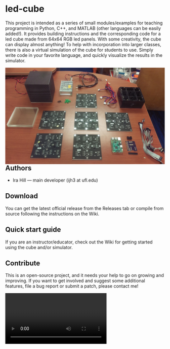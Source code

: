 # led-cube
This project is intended as a series of small modules/examples for teaching programming in Python, C++, and MATLAB (other languages can be easily added!). It provides building instructions and the corresponding code for a led cube made from 64x64 RGB led panels. With some creativity, the cube can display almost anything! To help with incorporation into larger classes, there is also a virtual simulation of the cube for students to use. Simply write code in your favorite language, and quickly visualize the results in the simulator. 

<img align="left" src="https://github.com/maverick7170/led-cube/blob/assets/wiki/all_parts.jpg" width="900">
<br>
<br>

## Authors
  - Ira Hill — main developer (ijh3 at ufl.edu)

## Download
You can get the latest official release from the Releases tab or compile from source following the instructions on the Wiki.

## Quick start guide
If you are an instructor/educator, check out the Wiki for getting started using the cube and/or simulator.

## Contribute
This is an open-source project, and it needs your help to go on growing and improving. If you want to get involved and suggest some additional features, file a bug report or submit a patch, please contact me!

<video src="https://github.com/maverick7170/led-cube/blob/assets/wiki/LED_Mario_Web.mp4" width="320" controls preload></video>
